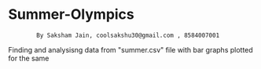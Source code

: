 # Summer-Olympics
            By Saksham Jain, coolsakshu30@gmail.com , 8584007001
Finding and analysisng data from "summer.csv" file
with bar graphs plotted for the same
